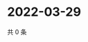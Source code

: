 # 2022-03-29

共 0 条

<!-- BEGIN WEIBO -->
<!-- 最后更新时间 Tue Mar 29 2022 13:15:30 GMT+0800 (China Standard Time) -->

<!-- END WEIBO -->
